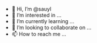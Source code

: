 - 👋 Hi, I’m @sauyl
- 👀 I’m interested in ...
- 🌱 I’m currently learning ...
- 💞️ I’m looking to collaborate on ...
- 📫 How to reach me ...

<!---
sauyl/sauyl is a ✨ special ✨ repository because its `README.md` (this file) appears on your GitHub profile.
You can click the Preview link to take a look at your changes.
--->
